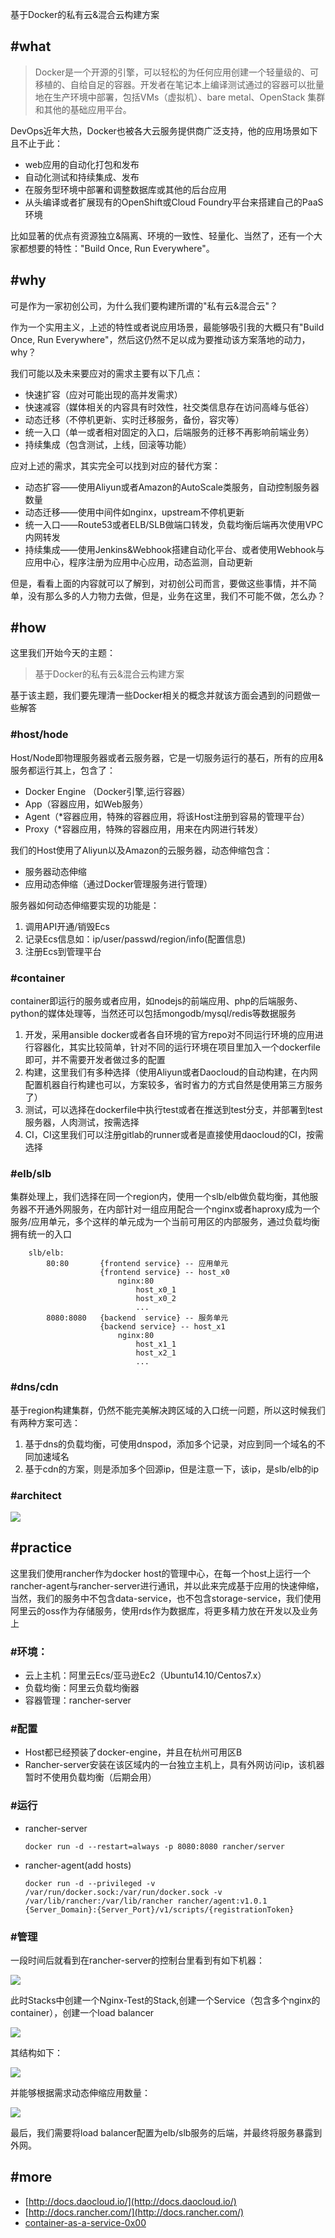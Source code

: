 


基于Docker的私有云&混合云构建方案

## #what

> Docker是一个开源的引擎，可以轻松的为任何应用创建一个轻量级的、可移植的、自给自足的容器。开发者在笔记本上编译测试通过的容器可以批量地在生产环境中部署，包括VMs（虚拟机）、bare metal、OpenStack 集群和其他的基础应用平台。

DevOps近年大热，Docker也被各大云服务提供商广泛支持，他的应用场景如下且不止于此：

- web应用的自动化打包和发布
- 自动化测试和持续集成、发布
- 在服务型环境中部署和调整数据库或其他的后台应用
- 从头编译或者扩展现有的OpenShift或Cloud Foundry平台来搭建自己的PaaS环境

比如显著的优点有资源独立&隔离、环境的一致性、轻量化、当然了，还有一个大家都想要的特性："Build Once, Run Everywhere"。

## #why

可是作为一家初创公司，为什么我们要构建所谓的"私有云&混合云"？

作为一个实用主义，上述的特性或者说应用场景，最能够吸引我的大概只有"Build Once, Run Everywhere"，然后这仍然不足以成为要推动该方案落地的动力，why？

我们可能以及未来要应对的需求主要有以下几点：

- 快速扩容（应对可能出现的高并发需求）
- 快速减容（媒体相关的内容具有时效性，社交类信息存在访问高峰与低谷）
- 动态迁移（不停机更新、实时迁移服务，备份，容灾等）
- 统一入口（单一或者相对固定的入口，后端服务的迁移不再影响前端业务）
- 持续集成（包含测试，上线，回滚等功能）

应对上述的需求，其实完全可以找到对应的替代方案：

- 动态扩容——使用Aliyun或者Amazon的AutoScale类服务，自动控制服务器数量
- 动态迁移——使用中间件如nginx，upstream不停机更新
- 统一入口——Route53或者ELB/SLB做端口转发，负载均衡后端再次使用VPC内网转发
- 持续集成——使用Jenkins&Webhook搭建自动化平台、或者使用Webhook与应用中心，程序注册为应用中心应用，动态监测，自动更新

但是，看看上面的内容就可以了解到，对初创公司而言，要做这些事情，并不简单，没有那么多的人力物力去做，但是，业务在这里，我们不可能不做，怎么办？

<!--more-->

## #how

这里我们开始今天的主题：

> 基于Docker的私有云&混合云构建方案

基于该主题，我们要先理清一些Docker相关的概念并就该方面会遇到的问题做一些解答

### #host/hode

Host/Node即物理服务器或者云服务器，它是一切服务运行的基石，所有的应用&服务都运行其上，包含了：

- Docker Engine （Docker引擎,运行容器）
- App（容器应用，如Web服务）
- Agent（*容器应用，特殊的容器应用，将该Host注册到容易的管理平台）
- Proxy（*容器应用，特殊的容器应用，用来在内网进行转发）

我们的Host使用了Aliyun以及Amazon的云服务器，动态伸缩包含：

- 服务器动态伸缩
- 应用动态伸缩（通过Docker管理服务进行管理）

服务器如何动态伸缩要实现的功能是：

1. 调用API开通/销毁Ecs
2. 记录Ecs信息如：ip/user/passwd/region/info(配置信息)
3. 注册Ecs到管理平台

### #container

container即运行的服务或者应用，如nodejs的前端应用、php的后端服务、python的媒体处理等，当然还可以包括mongodb/mysql/redis等数据服务

1. 开发，采用ansible docker或者各自环境的官方repo对不同运行环境的应用进行容器化，其实比较简单，针对不同的运行环境在项目里加入一个dockerfile即可，并不需要开发者做过多的配置
2. 构建，这里我们有多种选择（使用Aliyun或者Daocloud的自动构建，在内网配置机器自行构建也可以，方案较多，省时省力的方式自然是使用第三方服务了）
3. 测试，可以选择在dockerfile中执行test或者在推送到test分支，并部署到test服务器，人肉测试，按需选择
4. CI，CI这里我们可以注册gitlab的runner或者是直接使用daocloud的CI，按需选择

### #elb/slb

集群处理上，我们选择在同一个region内，使用一个slb/elb做负载均衡，其他服务器不开通外网服务，在内部针对一组应用配合一个nginx或者haproxy成为一个服务/应用单元，多个这样的单元成为一个当前可用区的内部服务，通过负载均衡拥有统一的入口

```
	slb/elb:
		80:80		{frontend service} -- 应用单元	
					{frontend service} -- host_x0
						nginx:80
							host_x0_1
							host_x0_2
							...		
		8080:8080	{backend  service} -- 服务单元	
					{backend service} -- host_x1
						nginx:80
							host_x1_1
							host_x2_1
							...			
```

### #dns/cdn

基于region构建集群，仍然不能完美解决跨区域的入口统一问题，所以这时候我们有两种方案可选：

1. 基于dns的负载均衡，可使用dnspod，添加多个记录，对应到同一个域名的不同加速域名
2. 基于cdn的方案，则是添加多个回源ip，但是注意一下，该ip，是slb/elb的ip

### #architect

![](/img/dep-physic.jpg)

## #practice

这里我们使用rancher作为docker host的管理中心，在每一个host上运行一个rancher-agent与rancher-server进行通讯，并以此来完成基于应用的快速伸缩，当然，我们的服务中不包含data-service，也不包含storage-service，我们使用阿里云的oss作为存储服务，使用rds作为数据库，将更多精力放在开发以及业务上

### #环境：

- 云上主机：阿里云Ecs/亚马逊Ec2（Ubuntu14.10/Centos7.x）
- 负载均衡：阿里云负载均衡器
- 容器管理：rancher-server

### #配置

- Host都已经预装了docker-engine，并且在杭州可用区B
- Rancher-server安装在该区域内的一台独立主机上，具有外网访问ip，该机器暂时不使用负载均衡（后期会用）

### #运行

- rancher-server

	```
	docker run -d --restart=always -p 8080:8080 rancher/server
	```
	
- rancher-agent(add  hosts)

	```
	docker run -d --privileged -v /var/run/docker.sock:/var/run/docker.sock -v /var/lib/rancher:/var/lib/rancher rancher/agent:v1.0.1 {Server_Domain}:{Server_Port}/v1/scripts/{registrationToken}	
	```	

### #管理

一段时间后就看到在rancher-server的控制台里看到有如下机器：

![](/img/rancher-hosts.png)

此时Stacks中创建一个Nginx-Test的Stack,创建一个Service（包含多个nginx的container），创建一个load balancer

![](/img/stack-nginx-test-list.png)

其结构如下：

![](/img/stack-nginx-test-gyph.png)

并能够根据需求动态伸缩应用数量：

![](/img/stack-nginx-test-app-scale.png)

最后，我们需要将load balancer配置为elb/slb服务的后端，并最终将服务暴露到外网。

## #more

- [http://docs.daocloud.io/](http://docs.daocloud.io/)
- [http://docs.rancher.com/](http://docs.rancher.com/)
- [container-as-a-service-0x00](http://blog.thonatos.com/container-as-a-service-0x00/)